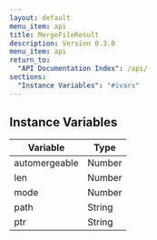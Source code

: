 ```yaml
---
layout: default
menu_item: api
title: MergeFileResult
description: Version 0.3.0
menu_item: api
return_to:
  "API Documentation Index": /api/
sections:
  "Instance Variables": "#ivars"
---
```


## <a name="ivars"></a>Instance Variables

| Variable | Type |
| --- | --- |
| <a name="automergeable"></a>automergeable | Number |
| <a name="len"></a>len | Number |
| <a name="mode"></a>mode | Number |
| <a name="path"></a>path | String |
| <a name="ptr"></a>ptr | String |

